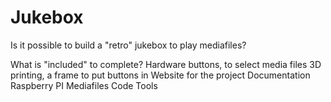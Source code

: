 # Jukebox
Is it possible to build a "retro" jukebox to play mediafiles?

What is "included" to complete?
Hardware buttons, to select media files
3D printing, a frame to put buttons in
Website for the project
Documentation
Raspberry PI
Mediafiles
Code
Tools

